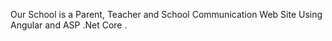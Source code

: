 Our School is a Parent, Teacher and School Communication Web Site Using Angular and ASP .Net Core .
